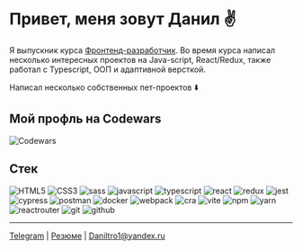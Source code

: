 # Привет, меня зовут Данил ✌️
Я выпускник курса [Фронтенд-разработчик](https://practicum.yandex.ru/frontend-developer/). Во время курса написал несколько интересных проектов на Java-script, React/Redux, также работал с Typescript, ООП и адаптивной версткой.
 
Написал несколько собственных пет-проектов ⬇️

## Мой профль на Codewars

![Codewars](https://www.codewars.com/users/daniltro/badges/large)


## Стек

![HTML5](https://img.shields.io/badge/HTML5-000?style=for-the-badge&logo=HTML5)
![CSS3](https://img.shields.io/badge/CSS3-000?style=for-the-badge&logo=CSS3&logoColor=blue)
![sass](https://img.shields.io/badge/sass-000?style=for-the-badge&logo=sass&logoColor=ff69b4)
![javascript](https://img.shields.io/badge/javascript-000?style=for-the-badge&logo=javascript&logoColor=yellow)
![typescript](https://img.shields.io/badge/typescript-000?style=for-the-badge&logo=typescript&logoColor=blue)
![react](https://img.shields.io/badge/react-000?style=for-the-badge&logo=react&logoColor=blue)
![redux](https://img.shields.io/badge/redux-000?style=for-the-badge&logo=redux&logoColor=blue)
![jest](https://img.shields.io/badge/jest-000?style=for-the-badge&logo=jest&logoColor=orange)
![cypress](https://img.shields.io/badge/cypress-000?style=for-the-badge&logo=cypress&logoColor=40E0D0)
![postman](https://img.shields.io/badge/postman-000?style=for-the-badge&logo=postman&logoColor=orange)
![docker](https://img.shields.io/badge/docker-000?style=for-the-badge&logo=docker&logoColor=blue)
![webpack](https://img.shields.io/badge/webpack-000?style=for-the-badge&logo=webpack&logoColor=light-blue)
![cra](https://img.shields.io/badge/cra-000?style=for-the-badge&logo=create-react-app&logoColor=40e0d0)
![vite](https://img.shields.io/badge/vite-000?style=for-the-badge&logo=vite&logoColor=8A2BE2)
![npm](https://img.shields.io/badge/npm-000?style=for-the-badge&logo=npm&logoColor=orange)
![yarn](https://img.shields.io/badge/yarn-000?style=for-the-badge&logo=yarn&logoColor=blue)
![reactrouter](https://img.shields.io/badge/React%20Router-000?style=for-the-badge&logo=react-router&logoColor=orange)
![git](https://img.shields.io/badge/git-000?style=for-the-badge&logo=git&logoColor=red)
![github](https://img.shields.io/badge/github-000?style=for-the-badge&logo=github&logoColor=white)

---

[Telegram](https://t.me/daniltro)
|
[Резюме](https://disk.yandex.ru/i/8XkCTc222OJxnQ)
|
[Daniltro1@yandex.ru](daniltro1@yandex.ru)
